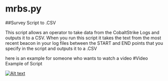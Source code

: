 # mrbs.py

##Survey Script to .CSV

This script allows an operator to take data from the CobaltStrike Logs and outputs it to a CSV.  When you run this script it takes the text from the most recent beacon in your log files between the START and END points that you specify in the script and outputs it to a .CSV


here is an example for someone who wants to watch a video
#Video Example of Script

  [![Alt text](https://img.youtube.com/vi/XWV60J8m3S4/0.jpg)](https://youtu.be/XWV60J8m3S4)
